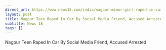 ```yaml
---
direct_url: https://www.news18.com/india/nagpur-minor-girl-raped-in-car-social-media-friend-accused-arrested-15-year-old-raped-9413539.html
layout: post
title: Nagpur Teen Raped In Car By Social Media Friend, Accused Arrested
subtitle: News 18
tags: []
---
```


Nagpur Teen Raped In Car By Social Media Friend, Accused Arrested
